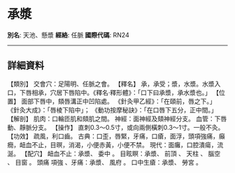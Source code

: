 # 承漿

**別名**: 天池、懸漿
**經絡**: 任脈
**國際代碼**: RN24

---

## 詳細資料
【類別】
交會穴：足陽明、任脈之會。
【釋名】
承，承受；漿，水漿。水漿入口，下唇相承，穴居下唇陷中。《釋名‧釋形體》：「口下曰承漿，承水漿也。」
【位置】
面部下唇中，頦唇溝正中凹陷處。
《針灸甲乙經》：「在頤前，唇之下。」
《針灸大成》：「唇棱下陷中」；
《動功按摩秘訣》：「在口唇下五分，正中間。」
【解剖】
肌肉：口輪匝肌和頦肌之間。
神經：面神經及頦神經分支。
血管：下唇動、靜脈分支。
【操作】
直刺0.3～0.5寸，或向兩側橫刺0.3～1寸。一般不灸。
【功效】
疏風，利口齒。
古典：口歪，唇緊，牙痛，口瘡，面浮，頭項強痛，癲癇，衄血不止，目暝，消渴，小便赤黃，小便不禁。
現代：面癱，口腔潰瘍，流涎。
【配穴】
衄血不止：承漿、
委中
。
目眩瞑：承漿、
前頂
、
天柱
、
腦空
、
目窗
。
頭痛
項強
、牙痛：承漿、
風府
。
口中生瘡：承漿、
勞宮
。
